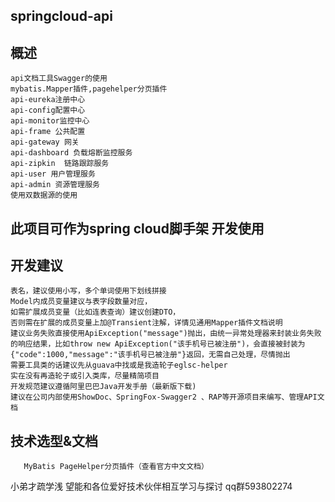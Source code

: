 ## springcloud-api
## 概述
  ```集成的框架有spring cloud，spring boot，spring data jpa,
 api文档工具Swagger的使用
 mybatis.Mapper插件,pagehelper分页插件
 api-eureka注册中心
 api-config配置中心
 api-monitor监控中心
 api-frame 公共配置
 api-gateway 网关
 api-dashboard 负载熔断监控服务
 api-zipkin  链路跟踪服务
 api-user 用户管理服务
 api-admin 资源管理服务
 使用双数据源的使用
```
## 此项目可作为spring cloud脚手架 开发使用

## 开发建议
 ```
表名，建议使用小写，多个单词使用下划线拼接
Model内成员变量建议与表字段数量对应，
如需扩展成员变量（比如连表查询）建议创建DTO，
否则需在扩展的成员变量上加@Transient注解，详情见通用Mapper插件文档说明
建议业务失败直接使用ApiException("message")抛出，由统一异常处理器来封装业务失败的响应结果，比如throw new ApiException("该手机号已被注册")，会直接被封装为{"code":1000,"message":"该手机号已被注册"}返回，无需自己处理，尽情抛出
需要工具类的话建议先从guava中找或是我造轮子eglsc-helper
实在没有再造轮子或引入类库，尽量精简项目
开发规范建议遵循阿里巴巴Java开发手册（最新版下载)
建议在公司内部使用ShowDoc、SpringFox-Swagger2 、RAP等开源项目来编写、管理API文档
```
## 技术选型&文档

  ```spring cloud快速微服务开发框架   SpringBoot 快速的java开发框架，大大提高程序员的开发效率
     MyBatis PageHelper分页插件（查看官方中文文档）
```

小弟才疏学浅
望能和各位爱好技术伙伴相互学习与探讨
qq群593802274
